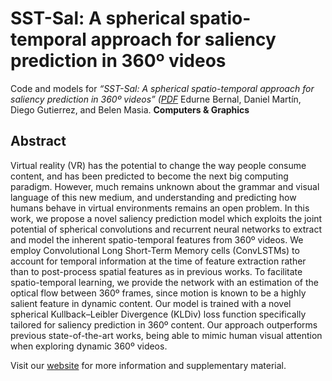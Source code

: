 # SST-Sal: A spherical spatio-temporal approach for saliency prediction in 360º videos

Code and models for *“SST-Sal: A spherical spatio-temporal approach for saliency prediction in 360º videos” ([PDF]([https://graphics.unizar.es/papers/2022_Bernal_SSTSal.pdf])*
Edurne Bernal, Daniel Martín, Diego Gutierrez, and Belen Masia.
**Computers & Graphics**

## Abstract
Virtual reality (VR) has the potential to change the way people consume content, and has been predicted to become the next big computing paradigm. However, much remains unknown about the grammar and visual language of this new medium, and understanding and predicting how humans behave in virtual environments remains an open problem. In this work, we propose a novel saliency prediction model which exploits the joint potential of spherical convolutions and recurrent neural networks to extract and model the inherent spatio-temporal features from 360º videos. We employ Convolutional Long Short-Term Memory cells (ConvLSTMs) to account for temporal information at the time of feature extraction rather than to post-process spatial features as in previous works. To facilitate spatio-temporal learning, we provide the network with an estimation of the optical flow between 360º frames, since motion is known to be a highly salient feature in dynamic content. Our model is trained with a novel spherical Kullback–Leibler Divergence (KLDiv) loss function specifically tailored for saliency prediction in 360º content. Our approach outperforms previous state-of-the-art works, being able to mimic human visual attention when exploring dynamic 360º videos.

Visit our [website]([https://graphics.unizar.es/projects/SST-Sal_2022/]) for more information and supplementary material.

